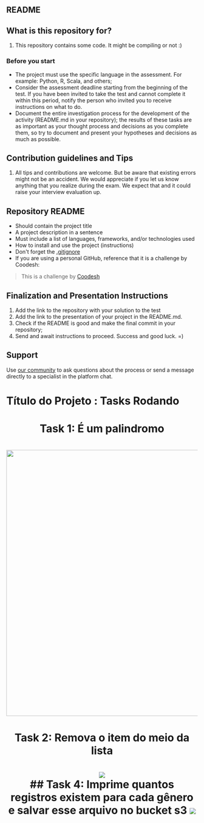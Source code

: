 ## README


## What is this repository for?
1. This repository contains some code. It might be compiling or not :)

### Before you start

- The project must use the specific language in the assessment. For example: Python, R, Scala, and others;
- Consider the assessment deadline starting from the beginning of the test. If you have been invited to take the test and cannot complete it within this period, notify the person who invited you to receive instructions on what to do.
- Document the entire investigation process for the development of the activity (README.md in your repository); the results of these tasks are as important as your thought process and decisions as you complete them, so try to document and present your hypotheses and decisions as much as possible.

## Contribution guidelines and Tips

1. All tips and contributions are welcome. But be aware that existing errors might not be an accident. We would appreciate if you let us know anything that you realize during the exam. We expect that and it could raise your interview evaluation up.

## Repository README

- Should contain the project title
- A project description in a sentence
- Must include a list of languages, frameworks, and/or technologies used
- How to install and use the project (instructions)
- Don't forget the [.gitignore](https://www.toptal.com/developers/gitignore)
- If you are using a personal GitHub, reference that it is a challenge by Coodesh:

> This is a challenge by [Coodesh](https://coodesh.com/)

## Finalization and Presentation Instructions

1. Add the link to the repository with your solution to the test
2. Add the link to the presentation of your project in the README.md.
3. Check if the README is good and make the final commit in your repository;
4. Send and await instructions to proceed. Success and good luck. =)

## Support

Use [our community](https://discord.gg/rdXbEvjsWu) to ask questions about the process or send a message directly to a specialist in the platform chat.

# Título do Projeto : Tasks Rodando

<div align="center">
  <h1>Task 1:  É um palindromo<h1/>
<img src="https://github.com/lucassilvap/ProjetoDeTasksEmpresaDigiage/assets/92272692/f5010363-b50b-4d50-b09b-c22ed1556e0c" width="700px" />
</div>

<div align="center">
  <h1>Task 2: Remova o item do meio da lista <h1/>
<img src="https://github.com/lucassilvap/ProjetoDeTasksEmpresaDigiage/assets/92272692/676089fa-b516-4716-a469-b6213bba6e45"
</div>

<div align="center">
  ## Task 4: Imprime quantos registros existem para cada gênero e salvar esse arquivo no bucket s3 
<img src="https://github.com/lucassilvap/ProjetoDeTasksEmpresaDigiage/assets/92272692/d9633641-29c8-49f6-a557-46c1f087bf94" />
</div>
